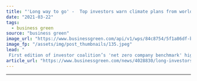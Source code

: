 ```yaml
---
title: "'Long way to go' -  Top investors warn climate plans from world's most polluting firms set to miss net zero goals"
date: "2021-03-22"
tags: 
  - business green
source: "business green"
image_url: "https://www.businessgreen.com/api/v1/wps/84c8754/5f1a86df-b5bf-4bd0-82f5-a4e09fc17fc1/5/coal-power-plant-185x114.jpeg"
image_fp: "/assets/img/post_thumbnails/135.jpeg"
lead: "
 First edition of investor coalition’s 'net zero company benchmark' highlights long distance big emitters must travel before climate engagement is aligned with Paris Agreement goals ..."
article_url: "https://www.businessgreen.com/news/4028830/long-investors-warn-climate-plans-world-most-polluting-firms-set-miss-net-zero-goals"
---
```


---
